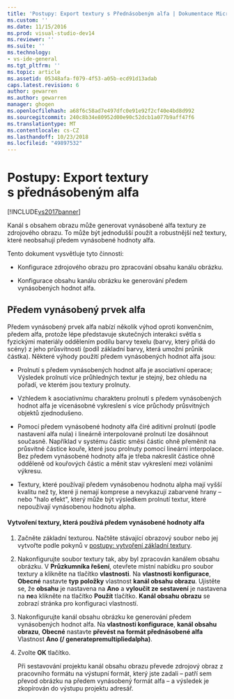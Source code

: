 ```yaml
---
title: 'Postupy: Export textury s Přednásobeným alfa | Dokumentace Microsoftu'
ms.custom: ''
ms.date: 11/15/2016
ms.prod: visual-studio-dev14
ms.reviewer: ''
ms.suite: ''
ms.technology:
- vs-ide-general
ms.tgt_pltfrm: ''
ms.topic: article
ms.assetid: 05348afa-f079-4f53-a05b-ecd91d13adab
caps.latest.revision: 6
author: gewarren
ms.author: gewarren
manager: ghogen
ms.openlocfilehash: a68f6c58ad7e497dfc0e91e92f2cf40e4bd8d992
ms.sourcegitcommit: 240c8b34e80952d00e90c52dcb1a077b9aff47f6
ms.translationtype: MT
ms.contentlocale: cs-CZ
ms.lasthandoff: 10/23/2018
ms.locfileid: "49897532"
---
```

# <a name="how-to-export-a-texture-that-has-premultiplied-alpha"></a>Postupy: Export textury s přednásobeným alfa
[!INCLUDE[vs2017banner](../includes/vs2017banner.md)]

Kanál s obsahem obrazu může generovat vynásobené alfa textury ze zdrojového obrazu. To může být jednodušší použít a robustnější než textury, které neobsahují předem vynásobené hodnoty alfa.  
  
 Tento dokument vysvětluje tyto činnosti:  
  
-   Konfigurace zdrojového obrazu pro zpracování obsahu kanálu obrázku.  
  
-   Konfigurace obsahu kanálu obrázku ke generování předem vynásobených hodnot alfa.  
  
## <a name="premultiplied-alpha"></a>Předem vynásobený prvek alfa  
 Předem vynásobený prvek alfa nabízí několik výhod oproti konvenčním, předem alfa, protože lépe představuje skutečných interakci světla s fyzickými materiály oddělením podílu barvy texelu (barvy, který přidá do scény) z jeho průsvitnosti (podíl základní barvy, která umožní průnik částka). Některé výhody použití předem vynásobených hodnot alfa jsou:  
  
-   Prolnutí s předem vynásobených hodnot alfa je asociativní operace; Výsledek prolnutí více průhledných textur je stejný, bez ohledu na pořadí, ve kterém jsou textury prolnuty.  
  
-   Vzhledem k asociativnímu charakteru prolnutí s předem vynásobených hodnot alfa je vícenásobné vykreslení s více průchody průsvitných objektů zjednodušeno.  
  
-   Pomocí předem vynásobené hodnoty alfa čiré aditivní prolnutí (podle nastavení alfa nula) i lineárně interpolované prolnutí lze dosáhnout současně. Například v systému částic směsi částic ohně přeměnit na průsvitné částice kouře, které jsou prolnuty pomocí lineární interpolace. Bez předem vynásobené hodnoty alfa je třeba nakreslit částice ohně odděleně od kouřových částic a měnit stav vykreslení mezi voláními výkresu.  
  
-   Textury, které používají předem vynásobenou hodnotu alpha mají vyšší kvalitu než ty, které ji nemají komprese a nevykazují zabarvené hrany – nebo "halo efekt", který může být výsledkem prolnutí textur, které nepoužívají vynásobenou hodnotu alpha.  
  
#### <a name="to-create-a-texture-that-uses-premultiplied-alpha"></a>Vytvoření textury, která používá předem vynásobené hodnoty alfa  
  
1. Začněte základní texturou. Načtěte stávající obrazový soubor nebo jej vytvořte podle pokynů v [postupy: vytvoření základní textury](../designers/how-to-create-a-basic-texture.md).  
  
2. Nakonfigurujte soubor textury tak, aby byl zpracován kanálem obsahu obrázku. V **Průzkumníka řešení**, otevřete místní nabídku pro soubor textury a klikněte na tlačítko **vlastnosti**. Na **vlastnosti konfigurace**, **Obecné** nastavte **typ položky** vlastnost **kanál obsahu obrazu**. Ujistěte se, že **obsahu** je nastavena na **Ano** a **vyloučit ze sestavení** je nastavena na **ne**a klikněte na tlačítko  **Použít** tlačítko. **Kanál obsahu obrazu** se zobrazí stránka pro konfiguraci vlastností.  
  
3. Nakonfigurujte kanál obsahu obrázku ke generování předem vynásobených hodnot alfa. Na **vlastnosti konfigurace**, **kanál obsahu obrazu**, **Obecné** nastavte **převést na formát přednásobené alfa** Vlastnost **Ano (/ generatepremultipliedalpha)**.  
  
4. Zvolte **OK** tlačítko.  
  
   Při sestavování projektu kanál obsahu obrazu převede zdrojový obraz z pracovního formátu na výstupní formát, který jste zadali – patří sem převod obrázku na předem vynásobený formát alfa – a výsledek je zkopírován do výstupu projektu adresář.



